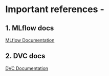 # Important references -

## 1. MLflow docs

[MLflow Documentation](https://mlflow.org/docs/latest/index.html)

## 2. DVC docs

[DVC Documentation](https://dvc.org/doc)


